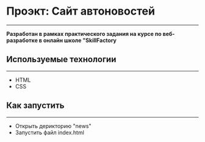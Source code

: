 # Проэкт: Сайт автоновостей
---
**Разработан в рамках практического задания на курсе по веб-разработке в онлайн школе "SkillFactory**
## Используемые технологии
---
* HTML
* CSS
## Как запустить
---
* Открыть дерикторию "news"
* Запустить файл index.html 